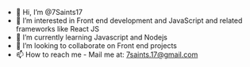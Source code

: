 - 👋 Hi, I’m @7Saints17
- 👀 I’m interested in Front end development and JavaScript and related frameworks like React JS
- 🌱 I’m currently learning Javascript and Nodejs
- 💞️ I’m looking to collaborate on Front end projects
- 📫 How to reach me - Mail me at: 7saints.17@gmail.com

<!---
7Saints17/7Saints17 is a ✨ special ✨ repository because its `README.md` (this file) appears on your GitHub profile.
You can click the Preview link to take a look at your changes.
--->
